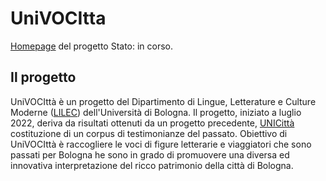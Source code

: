 # UniVOCItta
[Homepage](https://valentinacozzi.github.io/UniVOCItta/) del progetto
Stato: in corso.

## Il progetto
UniVOCIttà è un progetto del Dipartimento di Lingue, Letterature e Culture Moderne ([LILEC](https://lingue.unibo.it/it)) dell'Università di Bologna.
Il progetto, iniziato a luglio 2022, deriva da risultati ottenuti da un progetto precedente, [UNICittà](https://site.unibo.it/unicitta/it) costituzione di un corpus di testimonianze del passato.
Obiettivo di UniVOCIttà è raccogliere le voci di figure letterarie e viaggiatori che sono passati per Bologna he sono in grado di promuovere una diversa ed innovativa  interpretazione del ricco patrimonio della città di Bologna.

